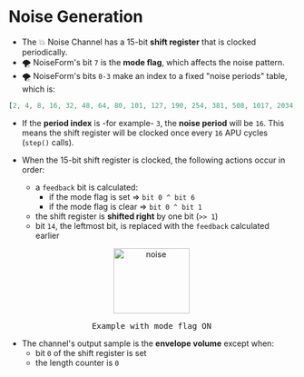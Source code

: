 # Noise Generation

- The 💥 Noise Channel has a 15-bit **shift register** that is clocked periodically.
- 🌪️ NoiseForm's bit `7` is the **mode flag**, which affects the noise pattern.
- 🌪️ NoiseForm's bits `0-3` make an index to a fixed "noise periods" table, which is:

```javascript
[2, 4, 8, 16, 32, 48, 64, 80, 101, 127, 190, 254, 381, 508, 1017, 2034]
```

- If the **period index** is -for example- `3`, the **noise period** will be `16`. This means the shift register will be clocked once every `16` APU cycles (`step()` calls).

- When the 15-bit shift register is clocked, the following actions occur in order:

  - a `feedback` bit is calculated:
    - if the mode flag is set => `bit 0 ^ bit 6`
    - if the mode flag is clear => `bit 0 ^ bit 1`
  - the shift register is **shifted right** by one bit (`>> 1`)
  - bit `14`, the leftmost bit, is replaced with the `feedback` calculated earlier

<div style="text-align: center">
  <img alt="noise" src="assets/bitshifts/noise.gif" width="134" height="115" />
  <pre>Example with mode flag ON</pre>
</div>

- The channel's output sample is the **envelope volume** except when:
  - bit `0` of the shift register is set
  - the length counter is `0`
